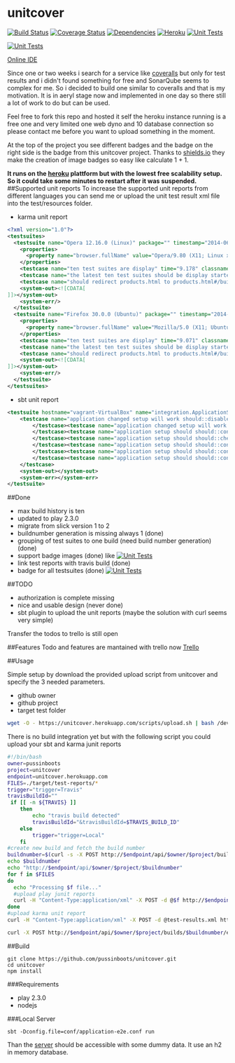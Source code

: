 unitcover
=======
[![Build Status](https://travis-ci.org/pussinboots/unitcover.svg?branch=master)](https://travis-ci.org/pussinboots/unitcover)
[![Coverage Status](https://img.shields.io/coveralls/pussinboots/unitcover.svg)](https://coveralls.io/r/pussinboots/unitcover?branch=master)
[![Dependencies](https://david-dm.org/pussinboots/unitcover.png)](https://david-dm.org/pussinboots/unitcover)
[![Heroku](http://heroku-badge.heroku.com/?app=unitcover)](https://unitcover.herokuapp.com/products.html#/builds/pussinboots/unitcover/builds)
[![Unit Tests](https://unitcover.herokuapp.com/api/pussinboots/unitcover/badge?ts=10)](https://unitcover.herokuapp.com/#/builds/pussinboots/unitcover/builds)

[![Unit Tests](http://unitcover.herokuapp.com/api/pussinboots/unitcover/testsuites/badge)](https://unitcover.herokuapp.com/#/builds/pussinboots/unitcover/builds)

[Online IDE](https://codio.com/pussinboots/unitcover)

Since one or two weeks i search for a service like [coveralls](https://coveralls.io) but only for test results and i didn't found something for free and
SonarQube seems to complex for me. So i decided to build one similar to coveralls and that is my motivation. It is in aeryl stage now and implemented in one day so there still a lot of work to do but can be used.

Feel free to fork this repo and hosted it self the heroku instance running is a free one and very limited one web dyno and 10 database connection so please contact me before you want to upload something in the moment. 

At the top of the project you see different badges and the badge on the right side is the badge from this unitcover project. Thanks to [shields.io](http://shields.io/) they make the creation of image badges so easy like calculate 1 + 1.

**It runs on the [heroku](https://www.heroku.com/) plattform but with the lowest free scalability setup. So it could take some minutes to restart after it was suspended.**
##Supported unit reports
To increase the supported unit reports from different languages you can send me or upload the unit test result xml file into the test/resources folder. 

* karma unit report
```xml
<?xml version="1.0"?>
<testsuites>
  <testsuite name="Opera 12.16.0 (Linux)" package="" timestamp="2014-06-18T18:38:51" id="0" hostname="vagrant-VirtualBox" tests="3" errors="0" failures="0" time="10.997">
    <properties>
      <property name="browser.fullName" value="Opera/9.80 (X11; Linux x86_64) Presto/2.12.388 Version/12.16"/>
    </properties>
    <testcase name="ten test suites are display" time="9.178" classname="Opera 12.16.0 (Linux).UnitCover build with eleven test suites"/>
    <testcase name="the latest ten test suites should be display started with the eleven test suite" time="1.103" classname="Opera 12.16.0 (Linux).UnitCover build with eleven test suites"/>
    <testcase name="should redirect products.html to products.html#/builds" time="0.716" classname="Opera 12.16.0 (Linux).UnitCover"/>
    <system-out><![CDATA[
]]></system-out>
    <system-err/>
  </testsuite>
  <testsuite name="Firefox 30.0.0 (Ubuntu)" package="" timestamp="2014-06-18T18:38:51" id="0" hostname="vagrant-VirtualBox" tests="3" errors="0" failures="0" time="10.684">
    <properties>
      <property name="browser.fullName" value="Mozilla/5.0 (X11; Ubuntu; Linux x86_64; rv:30.0) Gecko/20100101 Firefox/30.0"/>
    </properties>
    <testcase name="ten test suites are display" time="9.071" classname="Firefox 30.0.0 (Ubuntu).UnitCover build with eleven test suites"/>
    <testcase name="the latest ten test suites should be display started with the eleven test suite" time="1.149" classname="Firefox 30.0.0 (Ubuntu).UnitCover build with eleven test suites"/>
    <testcase name="should redirect products.html to products.html#/builds" time="0.464" classname="Firefox 30.0.0 (Ubuntu).UnitCover"/>
    <system-out><![CDATA[
]]></system-out>
    <system-err/>
  </testsuite>
</testsuites>
```
* sbt unit report
```xml
<testsuite hostname="vagrant-VirtualBox" name="integration.ApplicationSpec" tests="7" errors="0" failures="0" skipped="0" time="1.975">
	<testcase name="application changed setup will work should::disable db ssl" classname="integration.ApplicationSpec" time="0.066">
		</testcase><testcase name="application changed setup will work should::enable DB logging" classname="integration.ApplicationSpec" time="0.039">
		</testcase><testcase name="application setup should should::configured with custom keystore is enabled" classname="integration.ApplicationSpec" time="0.046">
		</testcase><testcase name="application setup should should::check reditect to products.html work" classname="integration.ApplicationSpec" time="1.469">
		</testcase><testcase name="application setup should should::configured to redirect all http request to https on heroku" classname="integration.ApplicationSpec" time="0.222">
		</testcase><testcase name="application setup should should::configured with custom truststore is enabled" classname="integration.ApplicationSpec" time="0.046">
		</testcase><testcase name="application setup should should::configured with DB logging deactivate" classname="integration.ApplicationSpec" time="0.078">
	</testcase>
	<system-out></system-out>
	<system-err></system-err>
</testsuite>
```

##Done
* max build history is ten
* updated to play 2.3.0
* migrate from slick version 1 to 2
* buildnumber generation is missing always 1 (done)
* grouping of test suites to one build (need build number generation) (done)
* support badge images (done) like [![Unit Tests](https://unitcover.herokuapp.com/api/pussinboots/unitcover/badge?ts=10)](https://unitcover.herokuapp.com/#/builds/pussinboots/unitcover/builds)
* link test reports with travis build (done)
* badge for all testsuites (done) [![Unit Tests](http://unitcover.herokuapp.com/api/pussinboots/unitcover/testsuites/badge)](https://unitcover.herokuapp.com/#/builds/pussinboots/unitcover/builds)

##TODO
* authorization is complete missing
* nice and usable design (never done)
* sbt plugin to upload the unit reports (maybe the solution with curl seems very simple)

Transfer the todos to trello is still open

##Features
Todo and features are mantained with trello now [Trello](https://trello.com/b/tPkEhbaY/unitcover)


##Usage

Simple setup by download the provided upload script from unitcover and specify the 3 needed parameters.
* github owner
* github project
* target test folder

```bash
wget -O - https://unitcover.herokuapp.com/scripts/upload.sh | bash /dev/stdin pussinboots unitcover ./target/test-reports/
```

There is no build integration yet but with the following script you could upload your sbt and karma junit reports
```bash
#!/bin/bash
owner=pussinboots
project=unitcover
endpoint=unitcover.herokuapp.com
FILES=./target/test-reports/*
trigger="trigger=Travis"
travisBuildId=""
 if [[ -n ${TRAVIS} ]]
    then
        echo "travis build detected"
        travisBuildId="&travisBuildId=$TRAVIS_BUILD_ID"
    else
        trigger="trigger=Local"
    fi
#create new build and fetch the build number
buildnumber=$(curl -s -X POST http://$endpoint/api/$owner/$project/builds?$trigger$travisBuildId | sed -E 's/.*"buildNumber":([0-9]*).*/\1/')
echo $buildnumber
echo "http://$endpoint/api/$owner/$project/$buildnumber"
for f in $FILES
do
  echo "Processing $f file..."
  #upload play junit reports
  curl -H "Content-Type:application/xml" -X POST -d @$f http://$endpoint/api/$owner/$project/$buildnumber
done
#upload karma unit report
curl -H "Content-Type:application/xml" -X POST -d @test-results.xml http://$endpoint/api/$owner/$project/$buildnumber

curl -X POST http://$endpoint/api/$owner/$project/builds/$buildnumber/end
```
##Build

```
git clone https://github.com/pussinboots/unitcover.git
cd unitcover
npm install
```

###Requirements
* play 2.3.0
* nodejs

###Local Server
```
sbt -Dconfig.file=conf/application-e2e.conf run
```
Than the [server](http://localhost:9000/#/builds/) should be accessible with some dummy data. It use an h2 in memory database.

###
